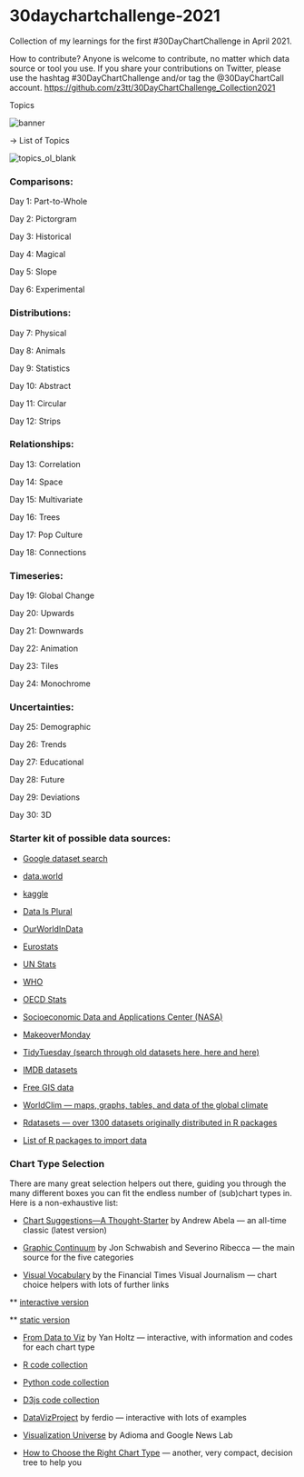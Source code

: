 # 30daychartchallenge-2021
Collection of my learnings for the first #30DayChartChallenge in April 2021.

How to contribute?
Anyone is welcome to contribute, no matter which data source or tool you use.
If you share your contributions on Twitter, please use the hashtag #30DayChartChallenge and/or tag the @30DayChartCall account.
https://github.com/z3tt/30DayChartChallenge_Collection2021

Topics

![banner](https://user-images.githubusercontent.com/62923332/145532114-fe5cba9e-00b9-4b85-a7b4-2ae828a990e3.png)



→ List of Topics

![topics_ol_blank](https://user-images.githubusercontent.com/62923332/145532137-7edd23c8-ab10-412c-a37e-191bbea0ddaf.png)



### Comparisons:

Day 1: Part-to-Whole

Day 2: Pictorgram

Day 3: Historical

Day 4: Magical

Day 5: Slope

Day 6: Experimental

### Distributions:

Day 7: Physical

Day 8: Animals

Day 9: Statistics

Day 10: Abstract

Day 11: Circular

Day 12: Strips

### Relationships:

Day 13: Correlation

Day 14: Space

Day 15: Multivariate

Day 16: Trees

Day 17: Pop Culture

Day 18: Connections

### Timeseries:

Day 19: Global Change

Day 20: Upwards

Day 21: Downwards

Day 22: Animation

Day 23: Tiles

Day 24: Monochrome

### Uncertainties:

Day 25: Demographic

Day 26: Trends

Day 27: Educational

Day 28: Future

Day 29: Deviations

Day 30: 3D

### Starter kit of possible data sources:

* [Google dataset search](https://datasetsearch.research.google.com/)

* [data.world](https://data.world/)

* [kaggle](https://www.kaggle.com/datasets)

* [Data Is Plural](https://docs.google.com/spreadsheets/d/1wZhPLMCHKJvwOkP4juclhjFgqIY8fQFMemwKL2c64vk/edit#gid=0)

* [OurWorldInData](https://ourworldindata.org/)

* [Eurostats](https://ec.europa.eu/eurostat)

* [UN Stats](https://unstats.un.org/home/)

* [WHO](https://www.who.int/data/collections)

* [OECD Stats](https://stats.oecd.org/)

* [Socioeconomic Data and Applications Center (NASA)](https://sedac.ciesin.columbia.edu/)

* [MakeoverMonday](https://www.makeovermonday.co.uk/data/)

* [TidyTuesday (search through old datasets here, here and here)](https://github.com/rfordatascience/tidytuesday/tree/master/data/2021)

* [IMDB datasets](https://www.imdb.com/interfaces/)

* [Free GIS data](http://freegisdata.rtwilson.com/)

* [WorldClim — maps, graphs, tables, and data of the global climate](https://worldclim.org/)

* [Rdatasets — over 1300 datasets originally distributed in R packages](https://vincentarelbundock.github.io/Rdatasets/datasets.html)

* [List of R packages to import data](https://www.computerworld.com/article/3109890/these-r-packages-import-sports-weather-stock-data-and-more.html)

### Chart Type Selection

There are many great selection helpers out there, guiding you through the many different boxes you can fit the endless number of (sub)chart types in. Here is a non-exhaustive list:

* [Chart Suggestions—A Thought-Starter](http://extremepresentation.com/wp-content/uploads/choosing-a-good-chart-09-1.pdf) by Andrew Abela — an all-time classic (latest version)

* [Graphic Continuum](https://policyviz.com/2014/09/09/graphic-continuum/) by Jon Schwabish and Severino Ribecca — the main source for the five categories

* [Visual Vocabulary](https://github.com/Financial-Times/chart-doctor/tree/main/visual-vocabulary) by the Financial Times Visual Journalism — chart choice helpers with lots of further links

** [interactive version](https://www.ft.com/chart-doctor)

** [static version](https://raw.githubusercontent.com/ft-interactive/chart-doctor/master/visual-vocabulary/poster.png)

* [From Data to Viz](https://www.data-to-viz.com/) by Yan Holtz — interactive, with information and codes for each chart type

* [R code collection](https://www.r-graph-gallery.com/)

* [Python code collection](https://www.python-graph-gallery.com/)

* [D3js code collection](https://www.d3-graph-gallery.com/)

* [DataVizProject](https://datavizproject.com/) by ferdio — interactive with lots of examples

* [Visualization Universe](http://visualizationuniverse.com/) by Adioma and Google News Lab

* [How to Choose the Right Chart Type](https://activewizards.com/blog/how-to-choose-the-right-chart-type-infographic/) — another, very compact, decision tree to help you
